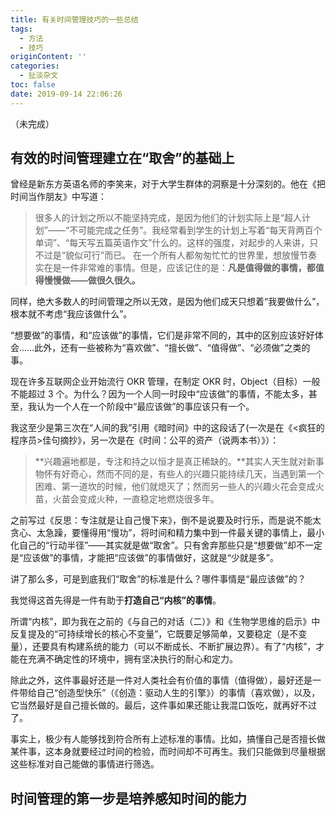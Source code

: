 ```yaml
---
title: 有关时间管理技巧的一些总结
tags:
  - 方法
  - 技巧
originContent: ''
categories:
  - 扯淡杂文
toc: false
date: 2019-09-14 22:06:26
---
```


（未完成）

<!--more-->

## 有效的时间管理建立在“取舍”的基础上

曾经是新东方英语名师的李笑来，对于大学生群体的洞察是十分深刻的。他在《把时间当作朋友》中写道：
> 很多人的计划之所以不能坚持完成，是因为他们的计划实际上是“超人计划”——“不可能完成之任务”。我经常看到学生的计划上写着“每天背两百个单词”、“每天写五篇英语作文”什么的。这样的强度，对起步的人来讲，只不过是“貌似可行”而已。
> 在一个所有人都匆匆忙忙的世界里，想放慢节奏实在是一件非常难的事情。但是，应该记住的是：**凡是值得做的事情，都值得慢慢做——做很久很久。**

同样，绝大多数人的时间管理之所以无效，是因为他们成天只想着“我要做什么”，根本就不考虑“我应该做什么”。

“想要做”的事情，和“应该做”的事情，它们是非常不同的，其中的区别应该好好体会……此外，还有一些被称为“喜欢做”、“擅长做”、“值得做”、“必须做”之类的事。

现在许多互联网企业开始流行 OKR 管理，在制定 OKR 时，Object（目标）一般不能超过 3 个。为什么？因为一个人同一时段中“应该做”的事情，不能太多，甚至，我认为一个人在一个阶段中“最应该做”的事应该只有一个。

我这至少是第三次在“人间的我”引用《暗时间》中的这段话了(一次是在《<疯狂的程序员>佳句摘抄》，另一次是在《时间：公平的资产（说两本书）》）：
> **兴趣遍地都是，专注和持之以恒才是真正稀缺的。**其实人天生就对新事物怀有好奇心，然而不同的是，有些人的兴趣只能持续几天，当遇到第一个困难、第一道坎的时候，他们就熄灭了；然而另一些人的兴趣火花会变成火苗，火苗会变成火种，一直稳定地燃烧很多年。

之前写过《反思：专注就是让自己慢下来》，倒不是说要及时行乐，而是说不能太贪心、太急躁，要懂得用“慢功”，将时间和精力集中到一件最关键的事情上，最小化自己的“行动半径”——其实就是做“取舍”。只有舍弃那些只是“想要做”却不一定是“应该做”的事情，才能把“应该做”的事情做好，这就是“少就是多”。

讲了那么多，可是到底我们“取舍”的标准是什么？哪件事情是“最应该做”的？

我觉得这首先得是一件有助于**打造自己“内核”的事情**。

所谓“内核”，即为我在之前的《与自己的对话（二）》和《生物学思维的启示》中反复提及的“可持续增长的核心不变量”，它既要足够简单，又要稳定（是不变量），还要具有构建系统的能力（可以不断成长、不断扩展边界）。有了“内核”，才能在充满不确定性的环境中，拥有坚决执行的耐心和定力。

除此之外，这件事最好还是一件对人类社会有价值的事情（值得做），最好还是一件带给自己“创造型快乐”（《创造：驱动人生的引擎》）的事情（喜欢做），以及，它当然最好是自己擅长做的。最后，这件事如果还能让我混口饭吃，就再好不过了。

事实上，极少有人能够找到符合所有上述标准的事情。比如，搞懂自己是否擅长做某件事，这本身就要经过时间的检验，而时间却不可再生。我们只能做到尽量根据这些标准对自己能做的事情进行筛选。

## 时间管理的第一步是培养感知时间的能力

